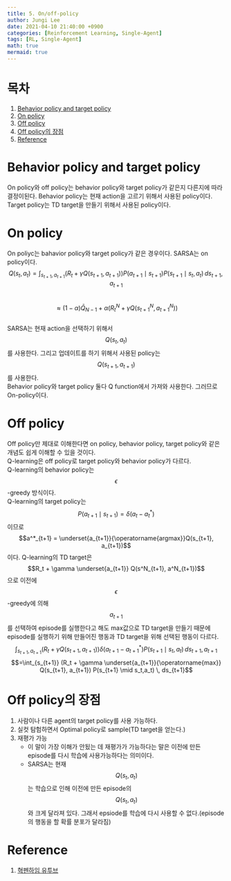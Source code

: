 ```yaml
---
title: 5. On/off-policy 
author: Jungi Lee
date: 2021-04-10 21:40:00 +0900
categories: [Reinforcement Learning, Single-Agent]
tags: [RL, Single-Agent]
math: true
mermaid: true
---
```


# 목차  
1. [Behavior policy and target policy](#behavior-policy-and-target-policy)  
1. [On policy](#on-policy)
1. [Off policy](#off-policy)
1. [Off policy의 장점](#off-policy의-장점)
1. [Reference](#reference)

# Behavior policy and target policy 
On policy와 off policy는 behavior policy와 target policy가 같은지 다른지에 따라 결정이된다. 
Behavior policy는 현재 action을 고르기 위해서 사용된 policy이다.  
Target policy는 TD target을 만들기 위해서 사용된 policy이다.

# On policy  
On poliyc는 bahavior policy와 target policy가 같은 경우이다. SARSA는 on policy이다.  
$$Q(s_t, a_t) = \int_{s_{t+1},a_{t+1}} (R_t + \gamma Q(s_{t+1},a_{t+1})) P(a_{t+1} \mid s_{t+1}) P(s_{t+1} \mid s_t, a_t) \, ds_{t+1},a_{t+1} $$  
$$ \approx (1-\alpha) \bar{Q}_{N-1} + \alpha (R^N_t + \gamma Q(s^N_{t+1},a^N_{t+1}))$$  
SARSA는 현재 action을 선택하기 위해서 $$Q(s_t, a_t)$$를 사용한다. 그리고 업데이트를 하기 위해서 사용된 policy는 $$Q(s_{t+1}, a_{t+1})$$를 사용한다.  
Behavior policy와 target policy 둘다 Q function에서 가져와 사용한다. 그러므로 On-policy이다.  

# Off policy  
Off policy만 제대로 이해한다면 on policy, behavior policy, target policy와 같은 개념도 쉽게 이해할 수 있을 것이다.  
Q-learning은 off policy로 target policy와 behavior policy가 다르다.  
Q-learning의 behavior policy는 $$\epsilon$$-greedy 방식이다.  
Q-learning의 target policy는 $$P(a_{t+1} \mid s_{t+1}) = \delta(a_t - a^*_t)$$이므로 $$a^*_{t+1} = \underset{a_{t+1}}{\operatorname{argmax}}Q(s_{t+1}, a_{t+1})$$이다. 
Q-learning의 TD target은 $$R_t + \gamma \underset{a_{t+1}} Q(s^N_{t+1}, a^N_{t+1})$$으로 이전에 $$\epsilon$$-greedy에 의해 $$a_{t+1}$$를 선택하여 episode를 실행한다고 해도 max값으로 TD target을 만들기 때문에 episode를 실행하기 위해 만들어진 행동과 TD target을 위해 선택된 행동이 다르다.  
$$\int_{s_{t+1},a_{t+1}} (R_t + \gamma Q(s_{t+1}, a_{t+1})) \delta(a_{t+1} - a^*_{t+1})P(s_{t+1} \mid s_t, a_t) \, ds_{t+1},a_{t+1}$$
$$=\int_{s_{t+1}} (R_t + \gamma \underset{a_{t+1}}{\operatorname{max}} Q(s_{t+1}, a_{t+1}) P(s_{t+1} \mid s_t,a_t) \, ds_{t+1}$$  

# Off policy의 장점  
1. 사람이나 다른 agent의 target policy를 사용 가능하다.  
1. 실컷 탐험하면서 Optimal policy로 sample(TD target을 얻는다.)  
1. 재평가 가능  
	- 이 말이 가장 이해가 안됬는 데 재평가가 가능하다는 말은 이전에 만든 episode를 다시 학습에 사용가능하다는 의미이다.
	- SARSA는 현재 $$Q(s_t,a_t)$$는 학습으로 인해 이전에 만든 episode의 $$Q(s_t, a_t)$$와 크게 달라져 있다. 그래서 epsiode를 학습에 다시 사용할 수 없다.(episode의 행동을 할 확률 분포가 달라짐)  

# Reference
1. [혁펜하임 유투브][혁펜하임 유투브]

[혁펜하임 유투브]: https://www.youtube.com/watch?v=cvctS4xWSaU&list=PL_iJu012NOxehE8fdF9me4TLfbdv3ZW8g  
